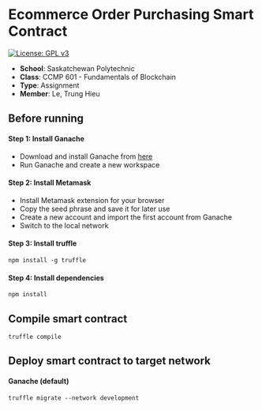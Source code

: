 # Ecommerce Order Purchasing Smart Contract
[![License: GPL v3](https://img.shields.io/badge/License-GPLv3-blue.svg)](https://www.gnu.org/licenses/gpl-3.0)    

- **School**: Saskatchewan Polytechnic
- **Class**: CCMP 601 - Fundamentals of Blockchain
- **Type**: Assignment
- **Member**: Le, Trung Hieu

## Before running
#### Step 1: Install Ganache
- Download and install Ganache from [here](https://www.trufflesuite.com/ganache)
- Run Ganache and create a new workspace

#### Step 2: Install Metamask
- Install Metamask extension for your browser
- Copy the seed phrase and save it for later use
- Create a new account and import the first account from Ganache
- Switch to the local network

#### Step 3: Install truffle
```
npm install -g truffle
```
#### Step 4: Install dependencies
```
npm install
```

## Compile smart contract
```
truffle compile
```

## Deploy smart contract to target network
#### Ganache (default)
```
truffle migrate --network development
```
